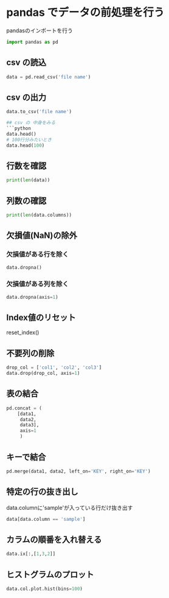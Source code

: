 # pandas でデータの前処理を行う

pandasのインポートを行う
```python
import pandas as pd
```

## csv の読込
```python
data = pd.read_csv('file name')
```

## csv の出力
```python
data.to_csv('file name')

## csv の 中身をみる
```python
data.head()
# 100行分みたいとき
data.head(100)
```
## 行数を確認
```python
print(len(data))
```
## 列数の確認
```python
print(len(data.columns))
```

## 欠損値(NaN)の除外
### 欠損値がある行を除く
```python
data.dropna()
```

### 欠損値がある列を除く
```python
data.dropna(axis=1)
```

## Index値のリセット
reset_index()

## 不要列の削除
```python
drop_col = ['col1', 'col2', 'col3']
data.drop(drop_col, axis=1)
```

## 表の結合
```python
pd.concat = (
    [data1,
     data2,
     data3],
     axis=1
     )
```

## キーで結合
```python
pd.merge(data1, data2, left_on='KEY', right_on='KEY')
```

## 特定の行の抜き出し
data.columnに'sample'が入っている行だけ抜き出す
```python
data[data.column == 'sample']
```

## カラムの順番を入れ替える
```python
data.ix[:,[1,3,2]]
```

## ヒストグラムのプロット
```python
data.col.plot.hist(bins=100)
```
